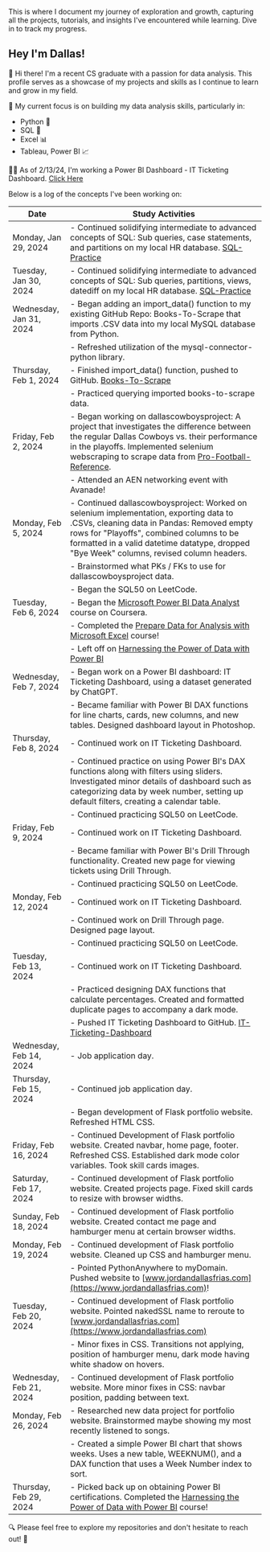 This is where I document my journey of exploration and growth, capturing all the projects, tutorials, and insights I've encountered while learning. Dive in to track my progress.
## Hey I'm Dallas!

👋 Hi there! I'm a recent CS graduate with a passion for data analysis. This profile serves as a showcase of my projects and skills as I continue to learn and grow in my field.

🎯 My current focus is on building my data analysis skills, particularly in:
* Python 🐍
* SQL 💾
* Excel 📊
* Tableau, Power BI 📈

👨‍💻 As of 2/13/24, I'm working a Power BI Dashboard - IT Ticketing Dashboard. [Click Here](https://github.com/Dfria/IT-Ticketing-Dashboard)

Below is a log of the concepts I've been working on:

| Date                 | Study Activities                                       |
|----------------------|--------------------------------------------------------|
| Monday, Jan 29, 2024  | - Continued solidifying intermediate to advanced concepts of SQL: Sub queries, case statements, and partitions on my local HR database. [SQL-Practice](https://github.com/Dfria/SQL-Practice) |
| Tuesday, Jan 30, 2024 | - Continued solidifying intermediate to advanced concepts of SQL: Sub queries, partitions, views, datediff on my local HR database. [SQL-Practice](https://github.com/Dfria/SQL-Practice)|
| Wednesday, Jan 31, 2024 | - Began adding an import_data() function to my existing GitHub Repo: Books-To-Scrape that imports .CSV data into my local MySQL database from Python. |
|                      | - Refreshed utilization of the mysql-connector-python library. |
| Thursday, Feb 1, 2024  | - Finished import_data() function, pushed to GitHub. [Books-To-Scrape](https://github.com/Dfria/books-to-scrape)  |
|                      | - Practiced querying imported books-to-scrape data.  |
| Friday, Feb 2, 2024    | - Began working on dallascowboysproject: A project that investigates the difference between the regular Dallas Cowboys vs. their performance in the playoffs. Implemented selenium webscraping to scrape data from [Pro-Football-Reference](https://www.pro-football-reference.com/). |
|                      | - Attended an AEN networking event with Avanade!      |
| Monday, Feb 5, 2024    | - Continued dallascowboysproject: Worked on selenium implementation, exporting data to .CSVs, cleaning data in Pandas: Removed empty rows for "Playoffs", combined columns to be formatted in a valid datetime datatype, dropped "Bye Week" columns, revised column headers. |
|                         | - Brainstormed what PKs / FKs to use for dallascowboysproject data. |
|                      | - Began the SQL50 on LeetCode.                        |
| Tuesday, Feb 6, 2024   | - Began the [Microsoft Power BI Data Analyst](https://www.coursera.org/learn/preparing-data-for-analysis-with-microsoft-excel) course on Coursera. |
|                      | - Completed the [Prepare Data for Analysis with Microsoft Excel](https://coursera.org/share/c99d31e51a11346f8f2b491b4bd02076) course! |
|                      | - Left off on [Harnessing the Power of Data with Power BI](https://www.coursera.org/learn/harnessing-the-power-of-data-with-power-bi/home/week/1) |
| Wednesday, Feb 7, 2024 | - Began work on a Power BI dashboard: IT Ticketing Dashboard, using a dataset generated by ChatGPT. |
|                      | - Became familiar with Power BI DAX functions for line charts, cards, new columns, and new tables. Designed dashboard layout in Photoshop. |
| Thursday, Feb 8, 2024  | - Continued work on IT Ticketing Dashboard. |
|                      | - Continued practice on using Power BI's DAX functions along with filters using sliders. Investigated minor details of dashboard such as categorizing data by week number, setting up default filters, creating a calendar table. |
|                      | - Continued practicing SQL50 on LeetCode.                        |
| Friday, Feb 9, 2024    |  - Continued work on IT Ticketing Dashboard. |
|                      | - Became familiar with Power BI's Drill Through functionality. Created new page for viewing tickets using Drill Through. |
|                      | - Continued practicing SQL50 on LeetCode.                        |
| Monday, Feb 12, 2024    | - Continued work on IT Ticketing Dashboard. |
|                         | -  Continued work on Drill Through page. Designed page layout. |
|                      | - Continued practicing SQL50 on LeetCode.                        |
| Tuesday, Feb 13, 2024   |  - Continued work on IT Ticketing Dashboard. |
|                      | - Practiced designing DAX functions that calculate percentages. Created and formatted duplicate pages to accompany a dark mode. |
|                      | - Pushed IT Ticketing Dashboard to GitHub. [IT-Ticketing-Dashboard](https://github.com/Dfria/IT-Ticketing-Dashboard) |
| Wednesday, Feb 14, 2024 | - Job application day.  |
| Thursday, Feb 15, 2024  | - Continued job application day. |
|                      | - Began development of Flask portfolio website. Refreshed HTML CSS. |
| Friday, Feb 16, 2024    |  - Continued Development of Flask portfolio website. Created navbar, home page, footer. Refreshed CSS. Established dark mode color variables. Took skill cards images. |
| Saturday, Feb 17, 2024 | - Continued development of Flask portfolio website. Created projects page. Fixed skill cards to resize with browser widths. |
| Sunday, Feb 18, 2024 | - Continued development of Flask portfolio website. Created contact me page and hamburger menu at certain browser widths. |
| Monday, Feb 19, 2024    | - Continued development of Flask portfolio website. Cleaned up CSS and hamburger menu. |
|                         | - Pointed PythonAnywhere to myDomain. Pushed website to [www.jordandallasfrias.com](https://www.jordandallasfrias.com)! |
| Tuesday, Feb 20, 2024   |  - Continued development of Flask portfolio website. Pointed nakedSSL name to reroute to [www.jordandallasfrias.com](https://www.jordandallasfrias.com) |
|                      | - Minor fixes in CSS. Transitions not applying, position of hamburger menu, dark mode having white shadow on hovers. |
| Wednesday, Feb 21, 2024 | - Continued development of Flask portfolio website. More minor fixes in CSS: navbar position, padding between text. |
| Monday, Feb 26, 2024    | - Researched new data project for portfolio website. Brainstormed maybe showing my most recently listened to songs. |
|                         | - Created a simple Power BI chart that shows weeks. Uses a new table, WEEKNUM(), and a DAX function that uses a Week Number index to sort. |
| Thursday, Feb 29, 2024   | - Picked back up on obtaining Power BI certifications. Completed the [Harnessing the Power of Data with Power BI](https://coursera.org/share/81fd3ba3ca759629143b6200ee89a318) course! |


🔍 Please feel free to explore my repositories and don't hesitate to reach out! 📩

<!--
**Dfria/Dfria** is a ✨ _special_ ✨ repository because its `README.md` (this file) appears on your GitHub profile.


-->
